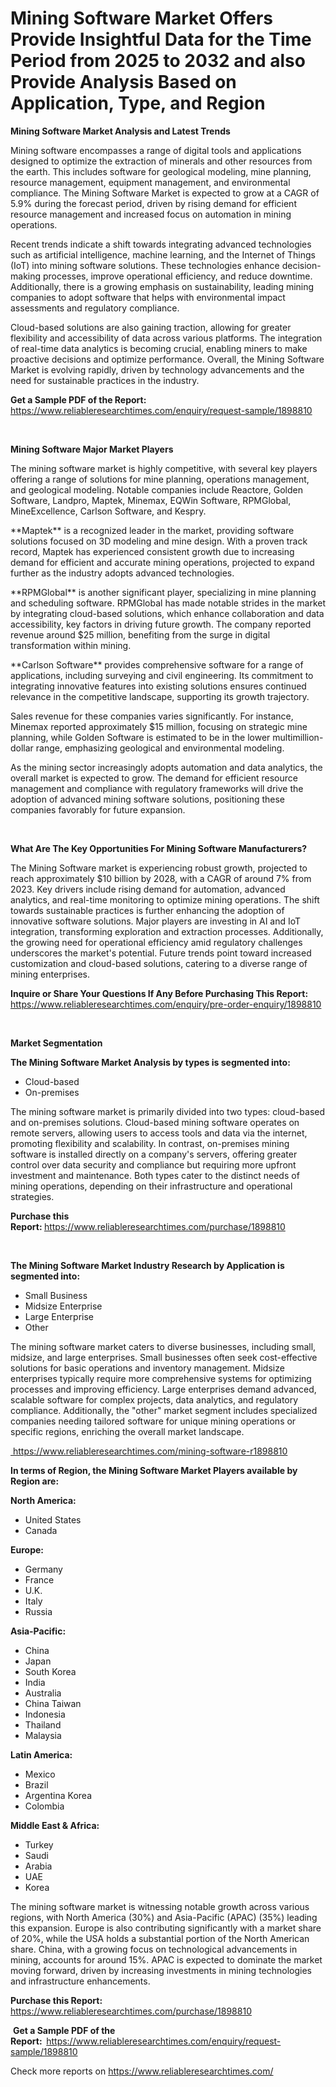 <p><h1>Mining Software Market Offers Provide Insightful Data for the Time Period from 2025 to 2032 and also Provide Analysis Based on Application, Type, and Region</h1></p><p><strong>Mining Software Market Analysis and Latest Trends</strong></p>
<p><p>Mining software encompasses a range of digital tools and applications designed to optimize the extraction of minerals and other resources from the earth. This includes software for geological modeling, mine planning, resource management, equipment management, and environmental compliance. The Mining Software Market is expected to grow at a CAGR of 5.9% during the forecast period, driven by rising demand for efficient resource management and increased focus on automation in mining operations.</p><p>Recent trends indicate a shift towards integrating advanced technologies such as artificial intelligence, machine learning, and the Internet of Things (IoT) into mining software solutions. These technologies enhance decision-making processes, improve operational efficiency, and reduce downtime. Additionally, there is a growing emphasis on sustainability, leading mining companies to adopt software that helps with environmental impact assessments and regulatory compliance.</p><p>Cloud-based solutions are also gaining traction, allowing for greater flexibility and accessibility of data across various platforms. The integration of real-time data analytics is becoming crucial, enabling miners to make proactive decisions and optimize performance. Overall, the Mining Software Market is evolving rapidly, driven by technology advancements and the need for sustainable practices in the industry.</p></p>
<p><strong>Get a Sample PDF of the Report:&nbsp;</strong> <a href="https://www.reliableresearchtimes.com/enquiry/request-sample/1898810?utm_campaign=3258&utm_medium=2&utm_source=Github&utm_content=ia&utm_term=09032025&utm_id=mining-software">https://www.reliableresearchtimes.com/enquiry/request-sample/1898810</a></p>
<p>&nbsp;</p>
<p><strong>Mining Software Major Market Players</strong></p>
<p><p>The mining software market is highly competitive, with several key players offering a range of solutions for mine planning, operations management, and geological modeling. Notable companies include Reactore, Golden Software, Landpro, Maptek, Minemax, EQWin Software, RPMGlobal, MineExcellence, Carlson Software, and Kespry.</p><p>**Maptek** is a recognized leader in the market, providing software solutions focused on 3D modeling and mine design. With a proven track record, Maptek has experienced consistent growth due to increasing demand for efficient and accurate mining operations, projected to expand further as the industry adopts advanced technologies.</p><p>**RPMGlobal** is another significant player, specializing in mine planning and scheduling software. RPMGlobal has made notable strides in the market by integrating cloud-based solutions, which enhance collaboration and data accessibility, key factors in driving future growth. The company reported revenue around $25 million, benefiting from the surge in digital transformation within mining.</p><p>**Carlson Software** provides comprehensive software for a range of applications, including surveying and civil engineering. Its commitment to integrating innovative features into existing solutions ensures continued relevance in the competitive landscape, supporting its growth trajectory.</p><p>Sales revenue for these companies varies significantly. For instance, Minemax reported approximately $15 million, focusing on strategic mine planning, while Golden Software is estimated to be in the lower multimillion-dollar range, emphasizing geological and environmental modeling. </p><p>As the mining sector increasingly adopts automation and data analytics, the overall market is expected to grow. The demand for efficient resource management and compliance with regulatory frameworks will drive the adoption of advanced mining software solutions, positioning these companies favorably for future expansion.</p></p>
<p>&nbsp;</p>
<p><strong>What Are The Key Opportunities For Mining Software Manufacturers?</strong></p>
<p><p>The Mining Software market is experiencing robust growth, projected to reach approximately $10 billion by 2028, with a CAGR of around 7% from 2023. Key drivers include rising demand for automation, advanced analytics, and real-time monitoring to optimize mining operations. The shift towards sustainable practices is further enhancing the adoption of innovative software solutions. Major players are investing in AI and IoT integration, transforming exploration and extraction processes. Additionally, the growing need for operational efficiency amid regulatory challenges underscores the market's potential. Future trends point toward increased customization and cloud-based solutions, catering to a diverse range of mining enterprises.</p></p>
<p><strong>Inquire or Share Your Questions If Any Before Purchasing This Report:</strong> <a href="https://www.reliableresearchtimes.com/enquiry/pre-order-enquiry/1898810?utm_campaign=3258&utm_medium=2&utm_source=Github&utm_content=ia&utm_term=09032025&utm_id=mining-software">https://www.reliableresearchtimes.com/enquiry/pre-order-enquiry/1898810</a></p>
<p>&nbsp;</p>
<p><strong>Market Segmentation</strong></p>
<p><strong>The Mining Software Market Analysis by types is segmented into:</strong></p>
<p><ul><li>Cloud-based</li><li>On-premises</li></ul></p>
<p><p>The mining software market is primarily divided into two types: cloud-based and on-premises solutions. Cloud-based mining software operates on remote servers, allowing users to access tools and data via the internet, promoting flexibility and scalability. In contrast, on-premises mining software is installed directly on a company's servers, offering greater control over data security and compliance but requiring more upfront investment and maintenance. Both types cater to the distinct needs of mining operations, depending on their infrastructure and operational strategies.</p></p>
<p><strong>Purchase this Report:&nbsp;</strong><a href="https://www.reliableresearchtimes.com/purchase/1898810?utm_campaign=3258&utm_medium=2&utm_source=Github&utm_content=ia&utm_term=09032025&utm_id=mining-software">https://www.reliableresearchtimes.com/purchase/1898810</a></p>
<p>&nbsp;</p>
<p><strong>The Mining Software Market Industry Research by Application is segmented into:</strong></p>
<p><ul><li>Small Business</li><li>Midsize Enterprise</li><li>Large Enterprise</li><li>Other</li></ul></p>
<p><p>The mining software market caters to diverse businesses, including small, midsize, and large enterprises. Small businesses often seek cost-effective solutions for basic operations and inventory management. Midsize enterprises typically require more comprehensive systems for optimizing processes and improving efficiency. Large enterprises demand advanced, scalable software for complex projects, data analytics, and regulatory compliance. Additionally, the "other" market segment includes specialized companies needing tailored software for unique mining operations or specific regions, enriching the overall market landscape.</p></p>
<p><a href="https://www.reliableresearchtimes.com/mining-software-r1898810?utm_campaign=3258&utm_medium=2&utm_source=Github&utm_content=ia&utm_term=09032025&utm_id=mining-software">&nbsp;https://www.reliableresearchtimes.com/mining-software-r1898810</a></p>
<p><strong>In terms of Region, the Mining Software Market Players available by Region are:</strong></p>
<p>
    <p> <strong> North America: </strong>
        <ul>
            <li>United States</li>
            <li>Canada</li>
        </ul>
        </p> 
    <p> <strong> Europe: </strong>
        <ul>
            <li>Germany</li>
            <li>France</li>
            <li>U.K.</li>
            <li>Italy</li>
            <li>Russia</li>
        </ul>
        </p> 
    <p> <strong> Asia-Pacific: </strong>
        <ul>
            <li>China</li>
            <li>Japan</li>
            <li>South Korea</li>
            <li>India</li>
            <li>Australia</li>
            <li>China Taiwan</li>
            <li>Indonesia</li>
            <li>Thailand</li>
            <li>Malaysia</li>
        </ul>
        </p> 
    <p> <strong> Latin America: </strong>
        <ul>
            <li>Mexico</li>
            <li>Brazil</li>
            <li>Argentina Korea</li>
            <li>Colombia</li>
        </ul>
        </p> 
    <p> <strong> Middle East & Africa: </strong>
        <ul>
            <li>Turkey</li>
            <li>Saudi</li>
            <li>Arabia</li>
            <li>UAE</li>
            <li>Korea</li>
        </ul>
    </p>
    </p>
<p><p>The mining software market is witnessing notable growth across various regions, with North America (30%) and Asia-Pacific (APAC) (35%) leading this expansion. Europe is also contributing significantly with a market share of 20%, while the USA holds a substantial portion of the North American share. China, with a growing focus on technological advancements in mining, accounts for around 15%. APAC is expected to dominate the market moving forward, driven by increasing investments in mining technologies and infrastructure enhancements.</p></p>
<p><strong>Purchase this Report: </strong><a href="https://www.reliableresearchtimes.com/purchase/1898810?utm_campaign=3258&utm_medium=2&utm_source=Github&utm_content=ia&utm_term=09032025&utm_id=mining-software">https://www.reliableresearchtimes.com/purchase/1898810</a></p>
<p>&nbsp;<strong>Get a Sample PDF of the Report:&nbsp;&nbsp;</strong><a href="https://www.reliableresearchtimes.com/enquiry/request-sample/1898810?utm_campaign=3258&utm_medium=2&utm_source=Github&utm_content=ia&utm_term=09032025&utm_id=mining-software">https://www.reliableresearchtimes.com/enquiry/request-sample/1898810</a></p>
<p><strong></strong></p>
<p>Check more reports on <a href="https://www.reliableresearchtimes.com/?utm_campaign=3258&utm_medium=2&utm_source=Github&utm_content=ia&utm_term=09032025&utm_id=mining-software">https://www.reliableresearchtimes.com/</a></p>